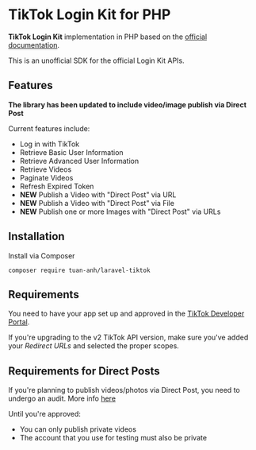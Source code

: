 # TikTok Login Kit for PHP
**TikTok Login Kit** implementation in PHP based on the [official documentation](https://developers.tiktok.com/doc/login-kit-web/).

This is an unofficial SDK for the official Login Kit APIs.

## Features

**The library has been updated to include video/image publish via Direct Post**

Current features include:

- Log in with TikTok
- Retrieve Basic User Information
- Retrieve Advanced User Information
- Retrieve Videos
- Paginate Videos
- Refresh Expired Token
- **NEW** Publish a Video with "Direct Post" via URL
- **NEW** Publish a Video with "Direct Post" via File
- **NEW** Publish one or more Images with "Direct Post" via URLs

## Installation

Install via Composer

```
composer require tuan-anh/laravel-tiktok
```

## Requirements

You need to have your app set up and approved in the [TikTok Developer Portal](https://developers.tiktok.com/).

If you're upgrading to the v2 TikTok API version, make sure you've added your *Redirect URLs* and selected the proper scopes.

## Requirements for Direct Posts

If you're planning to publish videos/photos via Direct Post, you need to undergo an audit. More info [here](https://developers.tiktok.com/application/content-posting-api)

Until you're approved:
- You can only publish private videos
- The account that you use for testing must also be private
